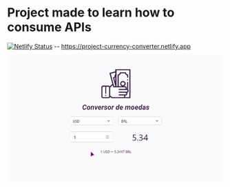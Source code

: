 # Project made to learn how to consume APIs

[![Netlify Status](https://api.netlify.com/api/v1/badges/78a4b7ec-10b1-4557-ac9f-849d9018a165/deploy-status)](https://app.netlify.com/sites/project-currency-converter/deploys) -- https://project-currency-converter.netlify.app

<img src="Conversor-de-moedas.gif" alt="Conversor de Moedas" />